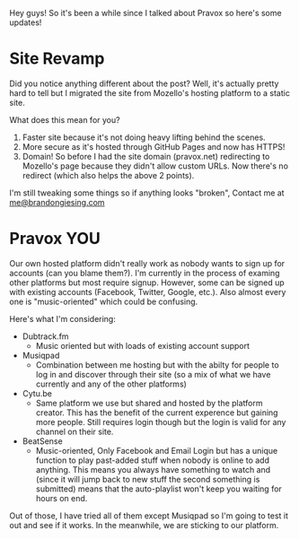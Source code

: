 Hey guys! So it's been a while since I talked about Pravox so here's some updates!

# Site Revamp
Did you notice anything different about the post? Well, it's actually pretty hard to tell but I migrated the site from Mozello's hosting platform to a static site.

What does this mean for you?
1. Faster site because it's not doing heavy lifting behind the scenes.
2. More secure as it's hosted through GitHub Pages and now has HTTPS!
3. Domain! So before I had the site domain (pravox.net) redirecting to Mozello's page because they didn't allow custom URLs. Now there's no redirect (which also helps the above 2 points).

I'm still tweaking some things so if anything looks "broken", Contact me at me@brandongiesing.com

# Pravox YOU
Our own hosted platform didn't really work as nobody wants to sign up for accounts (can you blame them?). I'm currently in the process of examing other platforms but most require signup. However, some can be signed up with existing accounts (Facebook, Twitter, Google, etc.). Also almost every one is "music-oriented" which could be confusing.

Here's what I'm considering:
- Dubtrack.fm
  - Music oriented but with loads of existing account support
- Musiqpad
  - Combination between me hosting but with the abilty for people to log in and discover through their site (so a mix of what we have currently and any of the other platforms)
- Cytu.be
  - Same platform we use but shared and hosted by the platform creator. This has the benefit of the current experence but gaining more people. Still requires login though but the login is valid for any channel on their site.
- BeatSense
  - Music-oriented, Only Facebook and Email Login but has a unique function to play past-added stuff when nobody is online to add anything. This means you always have something to watch and (since it will jump back to new stuff the second something is submitted) means that the auto-playlist won't keep you waiting for hours on end.

Out of those, I have tried all of them except Musiqpad so I'm going to test it out and see if it works. In the meanwhile, we are sticking to our platform.

